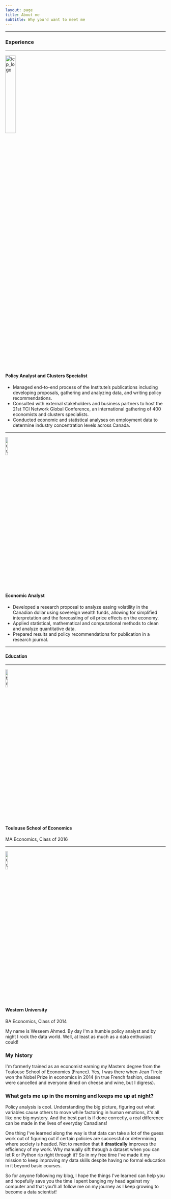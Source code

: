 ```yaml
---
layout: page
title: About me
subtitle: Why you'd want to meet me
---
```

<hr>
<h3> Experience </h3>
<hr>

<p align="left">
  <img alt="icp_logo"
       width = "25%"
  src="{{ site.baseurl }}/img/icap-logo.png"/>
</p>

<h4> Policy Analyst and Clusters Specialist </h4> 
<ul>
  <li> Managed end-to-end process of the Institute’s publications including developing proposals, gathering and analyzing data, and writing policy recommendations.
 </li> 
  <li> Consulted with external stakeholders and business partners to host the 21st TCI Network Global Conference, an international gathering of 400 economists and clusters specialists. </li> 
  <li> Conducted economic and statistical analyses on employment data to determine industry concentration levels across Canada. </li> 
</ul>  

<hr>

<p align="left">
  <img alt="uwo_logo"
       width = "12%"
  src="{{ site.baseurl }}/img/uwo.jpg"/>
</p>

<h4> Economic Analyst </h4> 
<ul>
  <li> Developed a research proposal to analyze easing volatility in the Canadian dollar using sovereign wealth funds, allowing for simplified interpretation and the forecasting of oil price effects on the economy.
 </li>
  <li> Applied statistical, mathematical and computational methods to clean and analyze quantitative data. 
  </li>
  <li> Prepared results and policy recommendations for publication in a research journal. </li>
 </ul>
 
 <hr>
 <h4>Education </h4>
 <hr>
 
 <p align="left">
  <img alt="tse_logo"
       width = "12%"
  src="{{ site.baseurl }}/img/tse.png"/>
</p>
 
<h4>Toulouse School of Economics </h4>
MA Economics, Class of 2016

<hr>

<p align="left">
  <img alt="uwo_logo"
       width = "12%"
  src="{{ site.baseurl }}/img/uwo.jpg"/>
</p>

<h4> Western University </h4>
BA Economics, Class of 2014
 
 
 
My name is Weseem Ahmed. By day I'm a humble policy analyst and by night I rock the data world. Well, at least as much as a data enthusiast could!

### My history
I'm formerly trained as an economist earning my Masters degree from the Toulouse School of Economics (France). Yes, I was there when Jean Tirole won the Nobel Prize in economics in 2014 (in true French fashion, classes were cancelled and everyone dined on cheese and wine, but I digress).

### What gets me up in the morning and keeps me up at night?
Policy analysis is cool. Understanding the big picture, figuring out what variables cause others to move while factoring in human emotions, it's all like one big mystery. And the best part is if done correctly, a real difference can be made in the lives of everyday Canadians!

One thing I've learned along the way is that data can take a lot of the guess work out of figuring out if certain policies are successful or determining where society is headed. Not to mention that it **drastically** improves the efficiency of my work. Why manually sift through a dataset when you can let R or Python rip right through it? So in my free time I've made it my mission to keep improving my data skills despite having no formal education in it beyond basic courses.

So for anyone following my blog, I hope the things I've learned can help you and hopefully save you the time I spent banging my head against my computer and that you'll all follow me on my journey as I keep growing to become a data scientist!
